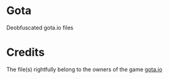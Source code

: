 # Gota

Deobfuscated gota.io files

# Credits 

The file(s) rightfully belong to the owners of the game <a href="http://gota.io">gota.io</a>